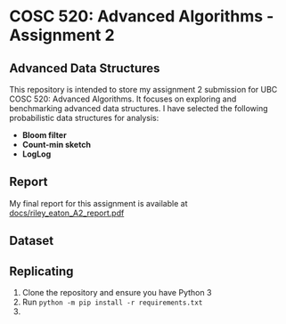 # COSC 520: Advanced Algorithms - Assignment 2

## Advanced Data Structures

This repository is intended to store my assignment 2 submission for UBC COSC 520: Advanced Algorithms. It focuses on exploring and benchmarking advanced data structures. I have selected the following probabilistic data structures for analysis:

- **Bloom filter**
- **Count-min sketch**
- **LogLog**

## Report

My final report for this assignment is available at [docs/riley_eaton_A2_report.pdf](docs/riley_eaton_A2_report.pdf)

## Dataset

## Replicating

1. Clone the repository and ensure you have Python 3
2. Run `python -m pip install -r requirements.txt`
3.
